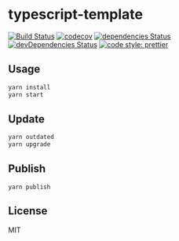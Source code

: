 # typescript-template

[![Build Status](https://travis-ci.org/Himenon/typescript-template.svg?branch=master)](https://travis-ci.org/Himenon/typescript-template)
[![codecov](https://codecov.io/gh/Himenon/typescript-template/branch/master/graph/badge.svg)](https://codecov.io/gh/Himenon/typescript-template)
[![dependencies Status](https://david-dm.org/Himenon/typescript-template/status.svg)](https://david-dm.org/Himenon/typescript-template)
[![devDependencies Status](https://david-dm.org/Himenon/typescript-template/dev-status.svg)](https://david-dm.org/Himenon/typescript-template?type=dev)
[![code style: prettier](https://img.shields.io/badge/code_style-prettier-ff69b4.svg?style=flat-square)](https://github.com/prettier/prettier)

## Usage

```sh
yarn install
yarn start
```

## Update

```sh
yarn outdated
yarn upgrade
```

## Publish

```
yarn publish
```

## License

MIT
